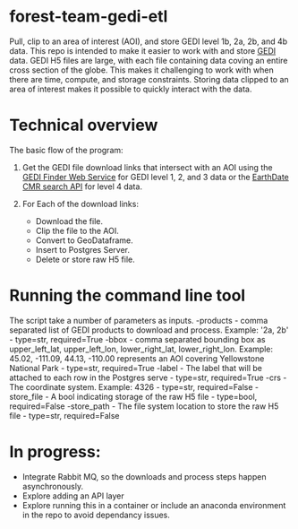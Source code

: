# forest-team-gedi-etl
Pull, clip to an area of interest (AOI), and store GEDI level 1b, 2a, 2b, and 4b data.
This repo is intended to make it easier to work with and store [GEDI](https://lpdaac.usgs.gov/data/get-started-data/collection-overview/missions/gedi-overview/) data. GEDI H5 files are large, with each file containing data coving an entire cross section of the globe. This makes it challenging to work with when there are time, compute, and storage constraints. Storing data clipped to an area of interest makes it possible to quickly interact with the data.

# Technical overview
The basic flow of the program:
1. Get the GEDI file download links that intersect with an AOI using the [GEDI Finder Web Service](https://lpdaacsvc.cr.usgs.gov/services/gedifinder) for GEDI level 1, 2, and 3 data or the [EarthDate CMR search API](https://cmr.earthdata.nasa.gov/search/) for level 4 data.

2. For Each of the download links:
    - Download the file.
    - Clip the file to the AOI.
    - Convert to GeoDataframe.
    - Insert to Postgres Server.
    - Delete or store raw H5 file. 

# Running the command line tool
The script take a number of parameters as inputs. 
    -products - comma separated list of GEDI products to download and process. Example: '2a, 2b' - type=str, required=True
    -bbox - comma separated bounding box as upper_left_lat, upper_left_lon, lower_right_lat, lower_right_lon. 
            Example: 45.02, -111.09, 44.13, -110.00 represents an AOI covering Yellowstone National Park - type=str, required=True
    -label - The label that will be attached to each row in the Postgres serve - type=str, required=True
    -crs - The coordinate system. Example: 4326 - type=str, required=False
    -store_file - A bool indicating storage of the raw H5 file - type=bool, required=False
    -store_path - The file system location to store the raw H5 file - type=str, required=False

# In progress:
- Integrate Rabbit MQ, so the downloads and process steps happen asynchronously.
- Explore adding an API layer 
- Explore running this in a container or include an anaconda environment in the repo to avoid dependancy issues.